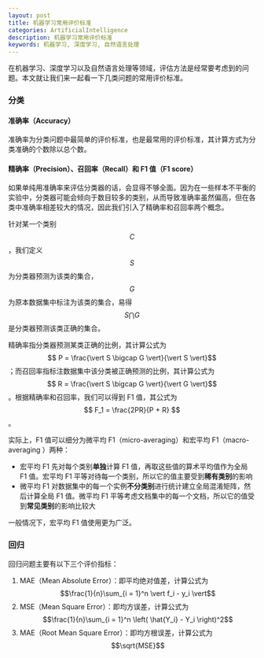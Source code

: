 ```yaml
---
layout: post
title: 机器学习常用评价标准
categories: ArtificialIntelligence
description: 机器学习常用评价标准
keywords: 机器学习, 深度学习, 自然语言处理
---
```


在机器学习、深度学习以及自然语言处理等领域，评估方法是经常要考虑到的问题。本文就让我们来一起看一下几类问题的常用评价标准。

### 分类

#### 准确率（Accuracy）

准确率为分类问题中最简单的评价标准，也是最常用的评价标准，其计算方式为分类准确的个数除以总个数。

#### 精确率（Precision）、召回率（Recall）和 F1 值（F1 score）

如果单纯用准确率来评估分类器的话，会显得不够全面。因为在一些样本不平衡的实验中，分类器可能会倾向于数目较多的类别，从而导致准确率虽然偏高，但在各类中准确率相差较大的情况，因此我们引入了精确率和召回率两个概念。

针对某一个类别 $$C$$，我们定义 $$S$$ 为分类器预测为该类的集合，$$G$$ 为原本数据集中标注为该类的集合，易得 $$S \bigcap G$$是分类器预测该类正确的集合。

精确率指分类器预测某类正确的比例，其计算公式为 $$ P = \frac{\vert S \bigcap G \vert}{\vert S \vert}​$$ ；而召回率指标注数据集中该分类被正确预测的比例，其计算公式为 $$ R = \frac{\vert S \bigcap G \vert}{\vert G \vert}​$$ 。根据精确率和召回率，我们可以得到 F1 值，其公式为 $$ F_1 = \frac{2PR}{P + R} ​$$ 。

实际上，F1 值可以细分为微平均 F1（micro-averaging）和宏平均 F1（macro-averaging ）两种：

- 宏平均 F1 先对每个类别**单独**计算 F1 值，再取这些值的算术平均值作为全局 F1 值。宏平均 F1 平等对待每一个类别，所以它的值主要受到**稀有类别**的影响
- 微平均 F1 对数据集中的每一个实例**不分类别**进行统计建立全局混淆矩阵，然后计算全局 F1 值。微平均 F1 平等考虑文档集中的每一个文档，所以它的值受到**常见类别**的影响比较大

一般情况下，宏平均 F1 值使用更为广泛。

### 回归

回归问题主要有以下三个评价指标：

1. MAE（Mean Absolute Error）：即平均绝对值差，计算公式为$$\frac{1}{n}\sum_{i = 1}^n \vert f_i - y_i \vert$$
2. MSE（Mean Square Error）：即均方误差，计算公式为$$\frac{1}{n}\sum_{i = 1}^n \left( \hat{Y_i} - Y_i \right)^2$$
3. MAE（Root Mean Square Error）：即均方根误差，计算公式为$$\sqrt{MSE}$$